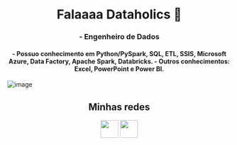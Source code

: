 <h1 align="center"> Falaaaa Dataholics 👋 </h1>

<h3 align="center"> - Engenheiro de Dados </h3>

<h4 align="center"> - Possuo conhecimento em Python/PySpark, SQL, ETL, SSIS, Microsoft Azure, Data Factory, Apache Spark, Databricks.
- Outros conhecimentos: Excel, PowerPoint e Power BI. </h4>

![image](https://user-images.githubusercontent.com/115668126/230698698-effe42d5-1288-4c4f-a344-8c9e874b0ecd.png)

 <h2 align="center">Minhas redes</h2>
<div align="center"> 
  <a href="mailto:ldias219898@gmail.com" target="_blank"><img height="40" src="https://img.shields.io/badge/Gmail-D14836?style=for-the-badge&logo=gmail&logoColor=white" target="_blank"></a>
  <a href="https://www.linkedin.com/in/lucasalexandre7/" target="_blank"><img height="40" src="https://img.shields.io/badge/-LinkedIn-%230077B5?style=for-the-badge&logo=linkedin&logoColor=white" target="_blank"></a> 
 

